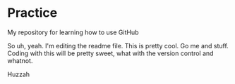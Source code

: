 # Practice
My repository for learning how to use GitHub

So uh, yeah. I'm editing the readme file. This is pretty cool. Go me and stuff.
Coding with this will be pretty sweet, what with the version control and whatnot.

Huzzah

